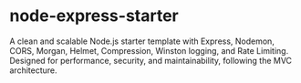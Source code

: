 # node-express-starter
A clean and scalable Node.js starter template with Express, Nodemon, CORS, Morgan, Helmet, Compression, Winston logging, and Rate Limiting. Designed for performance, security, and maintainability, following the MVC architecture.
